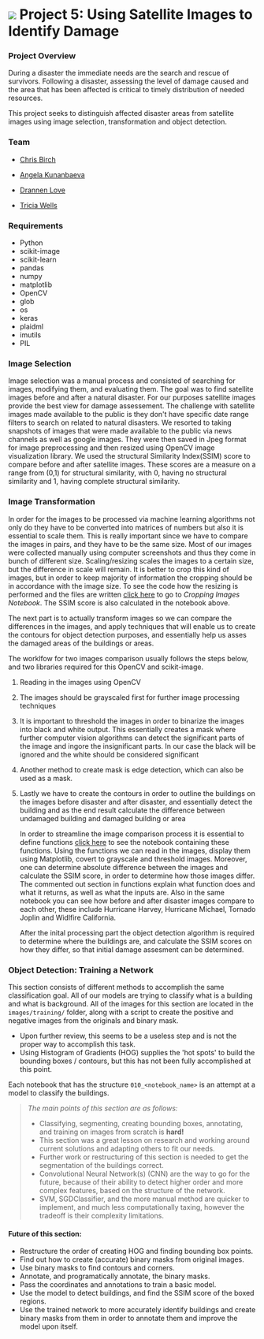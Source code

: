 # ![](https://ga-dash.s3.amazonaws.com/production/assets/logo-9f88ae6c9c3871690e33280fcf557f33.png) Project 5: Using Satellite Images to Identify Damage

### Project Overview

During a disaster the immediate needs are the search and rescue of survivors.  Following a disaster, assessing the level of damage caused and the area that has been affected is critical to timely distribution of needed resources.

This project seeks to distinguish affected disaster areas from satellite images using image selection, transformation and object detection.


### Team


- [Chris Birch](https://www.linkedin.com/in/chris-birch/) 

- [Angela Kunanbaeva](https://www.linkedin.com/in/aqqu/)

- [Drannen Love](https://www.linkedin.com/in/drannenlove/) 

- [Tricia Wells](https://www.linkedin.com/in/triciawells731/)


### Requirements
- Python 
- scikit-image
- scikit-learn
- pandas
- numpy
- matplotlib
- OpenCV
- glob
- os
- keras
- plaidml
- imutils
- PIL



### Image Selection


   Image selection was a manual process and consisted of searching for images, modifying them, and evaluating them. The goal was to find satellite images before and after a natural disaster. For our purposes satellite images provide the best view for damage assessement. The challenge with satellite images made available to the public is they don't have specific date range filters to search on related to natural disasters. We resorted to taking snapshots of images that were made available to the public via news channels as well as google images. They were then saved in Jpeg format for image preprocessing and then resized using OpenCV image visualization library. We used the structural Similarity Index(SSIM) score to compare before and after satellite images. These scores are a measure on a range from (0,1) for structural similarity, with 0, having no structural similarity and 1, having complete structural similarity.




### Image Transformation

       
   In order for the images to be processed via machine learning algorithms not only do they have to be converted into matrices of numbers but also it is essential to scale them. This is really important since we have to compare the images in pairs, and they have to be the same size. Most of our images were collected manually using computer screenshots and thus they come in bunch of different size. Scaling/resizing scales the images to a certain size, but the difference in scale will remain. It is better to crop this kind of images, but in order to keep majority of information the cropping should be in accordance with the image size. To see the code how the resizing is performed and the files are written [click here](../code/cropping_images.ipynb) to go to *Cropping Images Notebook*. The SSIM score is also calculated in the notebook above.
    
    
   The next part is to actually transform images so we can compare the differences in the images, and apply techniques that will enable us to create the contours for object detection purposes, and essentially help us asses the damaged areas of the buildings or areas.
       
       
   The worklfow for two images comparison usually follows the steps below, and two libraries required for this OpenCV and scikit-image. 
    

1. Reading in the images using OpenCV

2. The images should be grayscaled first for further image processing techniques

3. It is important to threshold the images in order to binarize the images into black and white output. This essentially creates a mask where further computer vision algorithms can detect the significant parts of the image and ingore the insignificant parts. In our case the black will be ignored and the white should be considered significant

4. Another method to create mask is edge detection, which can also be used as a mask.

5. Lastly we have to create the contours in order to outline the buildings on the images before disaster and after disaster, and essentially detect the building and as the end result calculate the difference between undamaged building and damaged building or area


      In order to streamline the image comparison process it is essential to define functions [click here](../code/Disaster_images_processing.ipynb) to see the notebook containing these functions. Using the functions we can read in the images, display them using Matplotlib, covert to grayscale and threshold images. Moreover, one can determine absolute difference between the images and calculate the SSIM score, in order to determine how those images differ. The commented out section in functions explain what function does and what it returns, as well as what the inputs are.
      Also in the same notebook you can see how before and after disaster images compare to each other, these include Hurricane Harvey, Hurricane Michael, Tornado Joplin and Widlfire California.
      
      
      After the inital processing part the object detection algorithm is required to determine where the buildings are, and calculate the SSIM scores on how they differ, so that initial damage assesment can be determined.




### Object Detection: Training a Network


This section consists of different methods to accomplish the same classification goal.  All of our models are trying to classify what is a building and what is background.
All of the images for this section are located in the `images/training/` folder, along with a script to create the positive and negative images from the originals and binary mask.
- Upon further review, this seems to be a useless step and is not the proper way to accomplish this task.
- Using Histogram of Gradients (HOG) supplies the 'hot spots' to build the bounding boxes / contours, but this has not been fully accomplished at this point.

Each notebook that has the structure `010_<notebook_name>` is an attempt at a model to classify the buildings.

> *The main points of this section are as follows:*
> - Classifying, segmenting, creating bounding boxes, annotating, and training on images from scratch is **hard!**
> - This section was a great lesson on research and working around current solutions and adapting others to fit our needs.
> - Further work or restructuring of this section is needed to get the segmentation of the buildings correct.
> - Convolutional Neural Network(s) (CNN) are the way to go for the future, because of their ability to detect higher order and more complex features, based on the structure of the network.
> - SVM, SGDClassifier, and the more manual method are quicker to implement, and much less computationally taxing, however the tradeoff is their complexity limitations.

#### Future of this section:
 - Restructure the order of creating HOG and finding bounding box points.
 - Find out how to create (accurate) binary masks from original images.
 - Use binary masks to find contours and corners.
 - Annotate, and programatically annotate, the binary masks.
 - Pass the coordinates and annotations to train a basic model.
 - Use the model to detect buildings, and find the SSIM score of the boxed regions.
 - Use the trained network to more accurately identify buildings and create binary masks from them in order to annotate them and improve the model upon itself.
 
 


